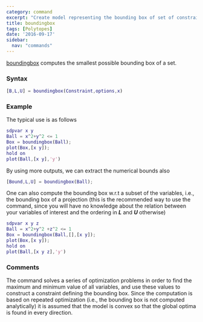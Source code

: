 ```yaml
---
category: command
excerpt: "Create model representing the bounding box of set of constraints"
title: boundingbox
tags: [Polytopes]
date: '2016-09-17'
sidebar:
  nav: "commands"
---
```


[boundingbox](/command/boundingbox) computes the smallest possible bounding box of a set.

### Syntax

````matlab
[B,L,U] = boundingbox(Constraint,options,x)
````

### Example
The typical use is as follows

````matlab
sdpvar x y
Ball = x^2+y^2 <= 1
Box = boundingbox(Ball);
plot(Box,[x y]);
hold on
plot(Ball,[x y],'y')
````

By using more outputs, we can extract the numerical bounds also

````matlab
[Bound,L,U] = boundingbox(Ball);
````

One can also compute the bounding box w.r.t a subset of the variables, i.e., the bounding box of a projection (this is the recommended way to use the command, since you will have no knowledge about the relation between your variables of interest and the ordering in ***L*** and ***U*** otherwise)

````matlab
sdpvar x y z
Ball = x^2+y^2 +z^2 <= 1
Box = boundingbox(Ball,[],[x y]);
plot(Box,[x y]);
hold on
plot(Ball,[x y z],'y')
````

### Comments

The command solves a series of optimization problems in order to find the maximum and minimum value of all variables, and use these values to construct a constraint defining the bounding box. Since the computation is based on repeated optimization (i.e., the bounding box is not computed analytically) it is assumed that the model is convex so that the global optima is found in every direction.
